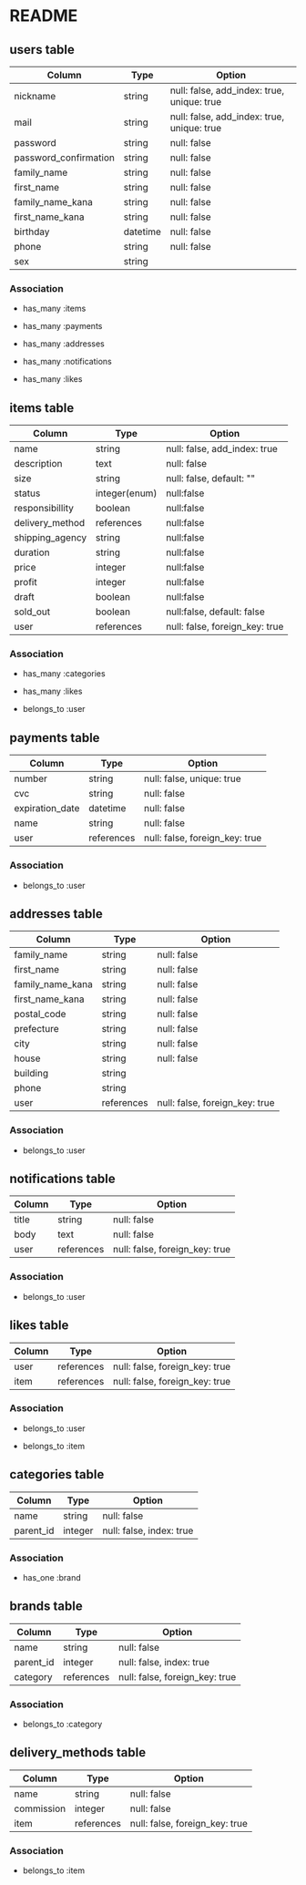 # README

## users table

| Column                | Type     | Option                                     |
|-----------------------|----------|--------------------------------------------|
| nickname              | string   | null: false, add_index: true, unique: true |
| mail                  | string   | null: false, add_index: true, unique: true |
| password              | string   | null: false                                |
| password_confirmation | string   | null: false                                |
| family_name           | string   | null: false                                |
| first_name            | string   | null: false                                |
| family_name_kana      | string   | null: false                                |
| first_name_kana       | string   | null: false                                |
| birthday              | datetime | null: false                                |
| phone                 | string   | null: false                                |
| sex                   | string   |                                            |

### Association

- has_many :items

- has_many :payments

- has_many :addresses

- has_many :notifications

- has_many :likes

## items table

| Column          | Type       | Option                       |
|-----------------|------------|------------------------------|
| name            | string     | null: false, add_index: true |
| description     | text       | null: false                  |
| size            | string     | null: false, default: ""     |
| status          | integer(enum)     | null:false            |
| responsibillity | boolean    | null:false                   |
| delivery_method | references | null:false                   |
| shipping_agency | string     | null:false                   |
| duration        | string     | null:false                   |
| price           | integer    | null:false                   |
| profit          | integer    | null:false                   |
| draft           | boolean    | null:false                   |
| sold_out        | boolean    | null:false, default: false   |
| user             | references | null: false, foreign_key: true |

### Association

- has_many :categories

- has_many :likes

- belongs_to :user

## payments table

| Column          | Type     | Option                    |
|-----------------|----------|---------------------------|
| number          | string   | null: false, unique: true |
| cvc             | string   | null: false               |
| expiration_date | datetime | null: false               |
| name            | string   | null: false               |
| user             | references | null: false, foreign_key: true |

### Association

- belongs_to :user

## addresses table

| Column           | Type       | Option                         |
|------------------|------------|--------------------------------|
| family_name      | string     | null: false                    |
| first_name       | string     | null: false                    |
| family_name_kana | string     | null: false                    |
| first_name_kana  | string     | null: false                    |
| postal_code      | string     | null: false                    |
| prefecture       | string     | null: false                    |
| city             | string     | null: false                    |
| house            | string     | null: false                    |
| building         | string     |                                |
| phone            | string     |                                |
| user             | references | null: false, foreign_key: true |

### Association

- belongs_to :user

## notifications table

| Column     | Type       | Option                         |
|------------|------------|--------------------------------|
| title      | string     | null: false                    |
| body       | text       | null: false                    |
| user       | references | null: false, foreign_key: true |

### Association

- belongs_to :user

## likes table

| Column | Type       | Option                         |
|--------|------------|--------------------------------|
| user   | references | null: false, foreign_key: true |
| item   | references | null: false, foreign_key: true |

### Association

- belongs_to :user

- belongs_to :item

## categories table

| Column    | Type    | Option                   |
|-----------|---------|--------------------------|
| name      | string  | null: false              |
| parent_id | integer | null: false, index: true |

### Association

- has_one :brand

## brands table

| Column    | Type       | Option                         |
|-----------|------------|--------------------------------|
| name      | string     | null: false                    |
| parent_id | integer    | null: false, index: true       |
| category  | references | null: false, foreign_key: true |

### Association

- belongs_to :category

## delivery_methods  table

| Column     | Type       | Option                         |
|------------|------------|--------------------------------|
| name       | string     | null: false                    |
| commission | integer    | null: false                    |
| item       | references | null: false, foreign_key: true |

### Association

- belongs_to :item